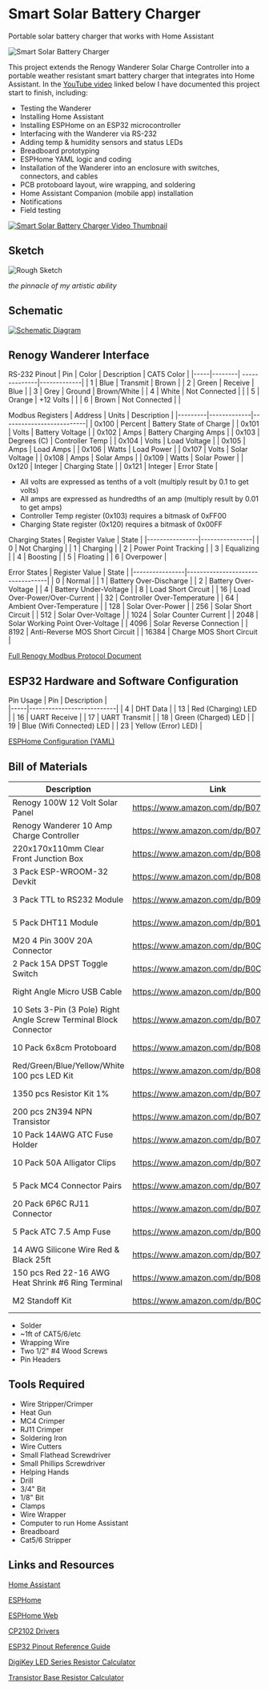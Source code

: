 # Smart Solar Battery Charger
Portable solar battery charger that works with Home Assistant

<img alt="Smart Solar Battery Charger" src="solarchargerpic.png">

This project extends the Renogy Wanderer Solar Charge Controller into a portable weather resistant smart battery charger that integrates into Home Assistant. In the [YouTube video](https://youtu.be/ki-TSnWV6Pk) linked below I have documented this project start to finish, including:
- Testing the Wanderer
- Installing Home Assistant
- Installing ESPHome on an ESP32 microcontroller
- Interfacing with the Wanderer via RS-232
- Adding temp & humidity sensors and status LEDs
- Breadboard prototyping
- ESPHome YAML logic and coding
- Installation of the Wanderer into an enclosure with switches, connectors, and cables
- PCB protoboard layout, wire wrapping, and soldering
- Home Assistant Companion (mobile app) installation
- Notifications
- Field testing

[<img alt="Smart Solar Battery Charger Video Thumbnail" src="Solar%20Battery%20Charger%20Thumbnail.png">](https://youtu.be/ki-TSnWV6Pk)

## Sketch
<img alt="Rough Sketch" src="Solar%20Charger%20Sketch.png">

*the pinnacle of my artistic ability*

## Schematic
[<img alt="Schematic Diagram" src="schematic.png">](Schematic_Solar-Charger-(STD)_2025-09-20.pdf)

## Renogy Wanderer Interface
RS-232 Pinout
| Pin | Color  | Description   | CAT5 Color  |
|-----|--------| --------------|-------------|
|  1  | Blue   | Transmit      | Brown       |
|  2  | Green  | Receive       | Blue        |
|  3  | Grey   | Ground        | Brown/White |
|  4  | White  | Not Connected |             |
|  5  | Orange | +12 Volts     |             |
|  6  | Brown  | Not Connected |             |

Modbus Registers
| Address | Units       | Description              |
|---------|-------------|--------------------------|
| 0x100   | Percent     | Battery State of Charge  |
| 0x101   | Volts       | Battery Voltage          |
| 0x102   | Amps        | Battery Charging Amps    |
| 0x103   | Degrees (C) | Controller Temp          |
| 0x104   | Volts       | Load Voltage             |
| 0x105   | Amps        | Load Amps                |
| 0x106   | Watts       | Load Power               |
| 0x107   | Volts       | Solar Voltage            |
| 0x108   | Amps        | Solar Amps               |
| 0x109   | Watts       | Solar Power              |
| 0x120   | Integer     | Charging State           |
| 0x121   | Integer     | Error State              |
* All volts are expressed as tenths of a volt (multiply result by 0.1 to get volts)
* All amps are expressed as hundredths of an amp (multiply result by 0.01 to get amps)
* Controller Temp register (0x103) requires a bitmask of 0xFF00
* Charging State register (0x120) requires a bitmask of 0x00FF

Charging States
| Register Value | State          |
|----------------|----------------|
| 0       | Not Charging          |
| 1       | Charging              |
| 2       | Power Point Tracking  |
| 3       | Equalizing            |
| 4       | Boosting              |
| 5       | Floating              |
| 6       | Overpower             |

Error States
| Register Value | State                            |
|----------------|----------------------------------|
| 0              | Normal                           |
| 1              | Battery Over-Discharge           |
| 2              | Battery Over-Voltage             |
| 4              | Battery Under-Voltage            |
| 8              | Load Short Circuit               |
| 16             | Load Over-Power/Over-Current     |
| 32             | Controller Over-Temperature      |
| 64             | Ambient Over-Temperature         |
| 128            | Solar Over-Power                 |
| 256            | Solar Short Circuit              |
| 512            | Solar Over-Voltage               |
| 1024           | Solar Counter Current            |
| 2048           | Solar Working Point Over-Voltage |
| 4096           | Solar Reverse Connection         |
| 8192           | Anti-Reverse MOS Short Circuit   |
| 16384          | Charge MOS Short Circuit         |


[Full Renogy Modbus Protocol Document](ROVER_MODBUS.pdf)


## ESP32 Hardware and Software Configuration

Pin Usage
| Pin | Description               |  
|-----|---------------------------|
| 4   | DHT Data                  |
| 13  | Red (Charging) LED        |
| 16  | UART Receive              |
| 17  | UART Transmit             |
| 18  | Green (Charged) LED       |
| 19  | Blue (Wifi Connected) LED |
| 23  | Yellow (Error) LED)       |


[ESPHome Configuration (YAML)](solar-charge-controller.yaml)

## Bill of Materials

|	Description	                                                      | Link                                  | Cost     |
|-------------------------------------------------------------------|---------------------------------------|----------|
|	Renogy 100W 12 Volt Solar Panel	                                  |	https://www.amazon.com/dp/B07GF5JY35	|	 $ 79.99 |
|	Renogy Wanderer 10 Amp Charge Controller                          | https://www.amazon.com/dp/B07NPDWZJ7	|	 $ 26.99 |
|	220x170x110mm Clear Front Junction Box	                          |	https://www.amazon.com/dp/B0828387BM	|	 $ 23.39 |
|	3 Pack ESP-WROOM-32 Devkit	                                      |	https://www.amazon.com/dp/B08D5ZD528	|	 $ 15.99 |
|	3 Pack TTL to RS232 Module	                                      |	https://www.amazon.com/dp/B091TN2ZPY	|	 $ 9.99  |
|	5 Pack DHT11 Module	                                              |	https://www.amazon.com/dp/B01DKC2GQ0	|	 $ 9.99  |
|	M20 4 Pin 300V 20A Connector	                                    |	https://www.amazon.com/dp/B0CYSQBDVV	|	 $ 17.99 |
|	2 Pack 15A DPST Toggle Switch	                                    |	https://www.amazon.com/dp/B0CMLB6W73	|	 $ 8.92  |
|	Right Angle Micro USB Cable	                                      |	https://www.amazon.com/dp/B00S8GU03A	|	 $ 7.99  |
|	10 Sets 3-Pin (3 Pole) Right Angle Screw Terminal Block Connector	|	https://www.amazon.com/dp/B07SVNGBZ7	|	 $ 7.91  |
|	10 Pack 6x8cm Protoboard                                          |	https://www.amazon.com/dp/B08WJD7HZ5	|	 $ 11.99 |
|	Red/Green/Blue/Yellow/White 100 pcs LED Kit	                      |	https://www.amazon.com/dp/B086V2M2TT	|	 $ 5.95  |
|	1350 pcs Resistor Kit 1%	                                        |	https://www.amazon.com/dp/B07P3MFG5D/	|	 $ 12.99 |
|	200 pcs 2N394 NPN Transistor	                                    |	https://www.amazon.com/dp/B07T4ZJ76B/	|	 $ 6.99  |
|	10 Pack 14AWG ATC Fuse Holder	                                    |	https://www.amazon.com/dp/B07426WCLM	|	 $ 7.95  |
|	10 Pack 50A Alligator Clips	                                      |	https://www.amazon.com/dp/B0773JXZT9	|	 $ 6.40  |
|	5 Pack MC4 Connector Pairs	                                      |	https://www.amazon.com/dp/B073TX1N5Q	|	 $ 9.99  |
|	20 Pack 6P6C RJ11 Connector	                                      |	https://www.amazon.com/dp/B07YZ7WHFB	|	 $ 5.79  |
|	5 Pack ATC 7.5 Amp Fuse	                                          |	https://www.amazon.com/dp/B000G7ALHE	|	 $ 4.98  |
|	14 AWG Silicone Wire Red & Black 25ft	                            |	https://www.amazon.com/dp/B07FMTCHC1	|	 $ 17.49 |
|	150 pcs Red 22-16 AWG Heat Shrink #6 Ring Terminal	              |	https://www.amazon.com/dp/B08BLLNH6Q	|	 $ 21.99 |
|	M2 Standoff Kit	                                                  |	https://www.amazon.com/dp/B0CB89SWW6	|	 $ 9.99  |

- Solder
- ~1ft of CAT5/6/etc
- Wrapping Wire
- Two 1/2" #4 Wood Screws
- Pin Headers

## Tools Required
- Wire Stripper/Crimper
- Heat Gun 
- MC4 Crimper
- RJ11 Crimper
- Soldering Iron
- Wire Cutters
- Small Flathead Screwdriver
- Small Phillips Screwdriver
- Helping Hands
- Drill
- 3/4" Bit
- 1/8" Bit
- Clamps
- Wire Wrapper
- Computer to run Home Assistant
- Breadboard
- Cat5/6 Stripper

## Links and Resources

[Home Assistant](https://home-assistant.io)

[ESPHome](https://esphome.io)

[ESPHome Web](https://web.esphome.io)

[CP2102 Drivers](https://www.silabs.com/products/development-tools/software/usb-to-uart-bridge-vcp-drivers)

[ESP32 Pinout Reference Guide](https://randomnerdtutorials.com/esp32-pinout-reference-gpios/)

[DigiKey LED Series Resistor Calculator](https://www.digikey.com/en/resources/conversion-calculators/conversion-calculator-led-series-resistor)

[Transistor Base Resistor Calculator](https://kaizerpowerelectronics.dk/calculators/transistor-base-resistor-calculator/)

